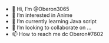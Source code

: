 - 👋 Hi, I’m @Oberon3065
- 👀 I’m interested in Anime
- 🌱 I’m currently learning Java script
- 💞️ I’m looking to collaborate on ...
- 📫 How to reach me dc Oberon#7602

<!---
Oberon3065/Oberon3065 is a ✨ special ✨ repository because its `README.md` (this file) appears on your GitHub profile.
You can click the Preview link to take a look at your changes.
--->
